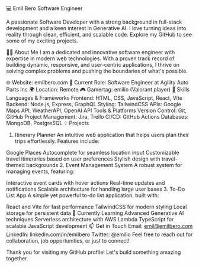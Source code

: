 💻 Emil Bero
Software Engineer




A passionate Software Developer with a strong background in full-stack development and a keen interest in Generative AI. I love turning ideas into reality through clean, efficient, and scalable code. Explore my GitHub to see some of my exciting projects.

🧑‍💻 About Me
I am a dedicated and innovative software engineer with expertise in modern web technologies. With a proven track record of building dynamic, responsive, and user-centric applications, I thrive on solving complex problems and pushing the boundaries of what's possible.

🌐 Website: emilbero.com
🏢 Current Role: Software Engineer at Agility Auto Parts Inc
🌍 Location: Remote
🎮 Gamertag: emilio (Valorant player)
🚀 Skills
Languages & Frameworks
Frontend: HTML, CSS, JavaScript, React, Vite
Backend: Node.js, Express, GraphQL
Styling: TailwindCSS
APIs: Google Maps API, WeatherAPI, OpenAI API
Tools & Platforms
Version Control: Git, GitHub
Project Management: Jira, Trello
CI/CD: GitHub Actions
Databases: MongoDB, PostgreSQL
💡 Projects
1. Itinerary Planner
An intuitive web application that helps users plan their trips effortlessly. Features include:

Google Places Autocomplete for seamless location input
Customizable travel itineraries based on user preferences
Stylish design with travel-themed backgrounds
2. Event Management System
A robust system for managing events, featuring:

Interactive event cards with hover actions
Real-time updates and notifications
Scalable architecture for handling large user bases
3. To-Do List App
A simple yet powerful to-do list application, built with:

React and Vite for fast performance
TailwindCSS for modern styling
Local storage for persistent data
🌱 Currently Learning
Advanced Generative AI techniques
Serverless architecture with AWS Lambda
TypeScript for scalable JavaScript development
📫 Get in Touch
Email: emil@emilbero.com
LinkedIn: linkedin.com/in/emilbero
Twitter: @emilio
Feel free to reach out for collaboration, job opportunities, or just to connect!

Thank you for visiting my GitHub profile! Let's build something amazing together.
